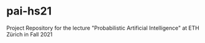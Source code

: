 # pai-hs21
Project Repository for the lecture "Probabilistic Artificial Intelligence" at ETH Zürich in Fall 2021

